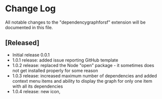 # Change Log

All notable changes to the "dependencygraphforsf" extension will be documented in this file.

## [Released]

- Initial release 0.0.1
- 1.0.1 release:  added issue reporting GitHub template
- 1.0.2 release:  replaced the Node "open" package - it sometimes does not get installed properly for some reason
- 1.0.3 release:  increased maximum number of dependencies and added context menu items and ability to display the graph for only one item with all its dependencies
- 1.0.4 release:  new icon, 